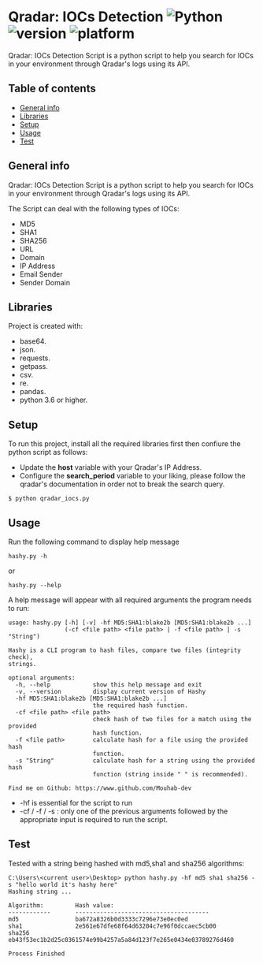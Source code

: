 # Qradar: IOCs Detection ![Python](https://img.shields.io/badge/-Python-black?style=flat&logo=Python) ![version](https://img.shields.io/badge/version-v1.0-blueviolet) ![platform](https://img.shields.io/badge/platform-windows%20%7C%20macos%20%7C%20linux-green)

Qradar: IOCs Detection Script is a python script to help you search for IOCs in your environment through Qradar's logs using its API.

## Table of contents
* [General info](#general-info)
* [Libraries](#libraries)
* [Setup](#setup)
* [Usage](#usage)
* [Test](#test)

## General info
Qradar: IOCs Detection Script is a python script to help you search for IOCs in your environment through Qradar's logs using its API.

The Script can deal with the following types of IOCs:
* MD5
* SHA1
* SHA256
* URL
* Domain
* IP Address
* Email Sender
* Sender Domain

## Libraries
Project is created with:
* base64.
* json.
* requests.
* getpass.
* csv.
* re.
* pandas.
* python 3.6 or higher.

## Setup
To run this project, install all the required libraries first then confiure the python script as follows:

* Update the **host** variable with your Qradar's IP Address.
* Configure the **search_period** variable to your liking, please follow the qradar's documentation in order not to break the search query.

```
$ python qradar_iocs.py
```

## Usage
Run the following command to display help message
```
hashy.py -h
```
or
```
hashy.py --help
```
A help message will appear with all required arguments the program needs to run:
```
usage: hashy.py [-h] [-v] -hf MD5:SHA1:blake2b [MD5:SHA1:blake2b ...]
                (-cf <file path> <file path> | -f <file path> | -s "String")

Hashy is a CLI program to hash files, compare two files (integrity check),
strings.

optional arguments:
  -h, --help            show this help message and exit
  -v, --version         display current version of Hashy
  -hf MD5:SHA1:blake2b [MD5:SHA1:blake2b ...]
                        the required hash function.
  -cf <file path> <file path>
                        check hash of two files for a match using the provided
                        hash function.
  -f <file path>        calculate hash for a file using the provided hash
                        function.
  -s "String"           calculate hash for a string using the provided hash
                        function (string inside " " is recommended).

Find me on Github: https://www.github.com/Mouhab-dev
```
* -hf is essential for the script to run
* -cf / -f / -s :
only one of the previous arguments followed by the appropriate input is required to run the script.

## Test

Tested with a string being hashed with md5,sha1 and sha256 algorithms:

```
C:\Users\<current user>\Desktop> python hashy.py -hf md5 sha1 sha256 -s "hello world it's hashy here" 
Hashing string ...

Algorithm:         Hash value:
------------       --------------------------------------
md5                ba672a8326b0d3333c7296e73e0ec0ed
sha1               2e561e67dfe68f64d63204c7e96f0dccaec5cb00
sha256             eb43f53ec1b2d25c0361574e99b4257a5a84d123f7e265e0434e03789276d460

Process Finished
```


